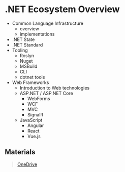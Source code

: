 # .NET Ecosystem Overview

* Common Language Infrastructure
  * overview
  * implementations
* .NET State
* .NET Standard
* Tooling
  * Roslyn
  * Nuget
  * MSBuild
  * CLI
  * dotnet tools
* Web Frameworks
  * Introduction to Web technologies
  * ASP.NET / ASP.NET Core
    * WebForms
    * WCF
    * MVC
    * SignalR
  * JavaScript
    * Angular
    * React
    * Vue.js

## Materials

> [OneDrive](https://1drv.ms/u/s!As4zfGOOdFqTj5wAE8w_IhONQFlT0Q?e=GtB7fd)